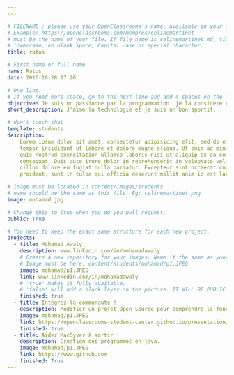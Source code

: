 ```yaml
---
---

# FILENAME : please use your OpenClassrooms's name, available in your url.
# Example: https://openclassrooms.com/membres/celinemartinet
# must be the name of your file. If file name is celinemartinet.md, title is celinemartinet.
# lowercase, no blank space, Capital case or special character.
title: ratus

# First name or full name
name: Ratus
date: 2016-10-28 17:20

# One line.
# If you need more space, go to the next line and add 4 spaces on the left, as in 'description'.
objective: Je suis un passionne par la programmation. je la considère commeune forme de création.
short_description: J'aime la technologie et je suis un bon sportif.

# don't touch that
template: students
description:
    Lorem ipsum dolor sit amet, consectetur adipisicing elit, sed do eiusmod
    tempor incididunt ut labore et dolore magna aliqua. Ut enim ad minim veniam,
    quis nostrud exercitation ullamco laboris nisi ut aliquip ex ea commodo
    consequat. Duis aute irure dolor in reprehenderit in voluptate velit esse
    cillum dolore eu fugiat nulla pariatur. Excepteur sint occaecat cupidatat non
    proident, sunt in culpa qui officia deserunt mollit anim id est laborum.

# image must be located in content/images/students
# name should be the same as this file. Eg: celinemartinet.png
image: mohamad.jpg

# Change this to True when you do you pull request.
public: True

# You need to keep the exact same structure for each new project.
projects:
  - title: Mohamad Awaly
    description: www.linkedin.com/in/mohamadawaly
    # Create a new repository for your images. Name it the same as your nickname and profile picture.
    # Image must be here: content/students/mohamad/p1.JPEG
    image: mohamad/p1.JPEG
    link: www.linkedin.com/in/mohamadawaly
    # 'true' makes it fully available.
    # 'false' will add a black layer on the picture. IT WILL BE PUBLIC!
    finished: true
  - title: Intégrez la communauté !
    description: Modifier un projet Open Source pour comprendre le fonctionnement de Git, de Github et des pull requests. 
    image: mohamad/p1.JPEG
    link: https://openclassrooms-student-center.github.io/presentation/students/ratus.html
    finished: true
  - title: Aidez MacGyver à sortir !
    description: Création des programmes en java.
    image: mohamad/p1.JPEG
    link: https://www.github.com
    finished: True
---
```

 
